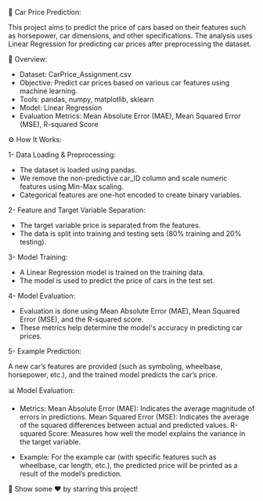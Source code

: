 🚗 Car Price Prediction:

This project aims to predict the price of cars based on their features such as horsepower, car dimensions, and other specifications. The analysis uses Linear Regression for predicting car prices after preprocessing the dataset.

📌 Overview:

- Dataset: CarPrice_Assignment.csv
- Objective: Predict car prices based on various car features using machine learning.
- Tools: pandas, numpy, matplotlib, sklearn
- Model: Linear Regression
- Evaluation Metrics: Mean Absolute Error (MAE), Mean Squared Error (MSE), R-squared Score

⚙️ How It Works:

1- Data Loading & Preprocessing:

- The dataset is loaded using pandas.
- We remove the non-predictive car_ID column and scale numeric features using Min-Max scaling.
- Categorical features are one-hot encoded to create binary variables.

2- Feature and Target Variable Separation:

- The target variable price is separated from the features.
- The data is split into training and testing sets (80% training and 20% testing).

3- Model Training:

- A Linear Regression model is trained on the training data.
- The model is used to predict the price of cars in the test set.

4- Model Evaluation:

- Evaluation is done using Mean Absolute Error (MAE), Mean Squared Error (MSE), and the R-squared score.
- These metrics help determine the model's accuracy in predicting car prices.

5- Example Prediction:

A new car’s features are provided (such as symboling, wheelbase, horsepower, etc.), and the trained model predicts the car’s price.

📊 Model Evaluation:

- Metrics:
Mean Absolute Error (MAE): Indicates the average magnitude of errors in predictions.
Mean Squared Error (MSE): Indicates the average of the squared differences between actual and predicted values.
R-squared Score: Measures how well the model explains the variance in the target variable.

- Example:
For the example car (with specific features such as wheelbase, car length, etc.), the predicted price will be printed as a result of the model’s prediction.

🌟 Show some ❤️ by starring this project!

